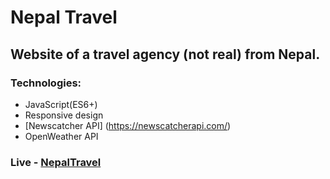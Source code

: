 # Nepal Travel

## Website of a travel agency (not real) from Nepal.

### Technologies: 
* JavaScript(ES6+)
* Responsive design
* [Newscatcher API] (https://newscatcherapi.com/)
* OpenWeather API

### Live - [NepalTravel](https://dfkorn.github.io/nepal)
